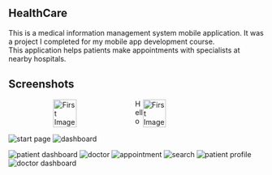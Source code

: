 ## HealthCare
This is a medical information management system mobile application. It was a project I completed for my mobile app development course. This application helps patients make appointments with specialists at nearby hospitals.

## Screenshots

<div style="display: flex; justify-content: center;">
    <img src="https://i.ibb.co/VJFxS5x/start-page.jpg" alt="First Image" style="width: 30%; padding-right: 2%;">
    <span style="width: 3%"> Hello</span>
    <img src="https://i.ibb.co/xGCpzMY/dashboard.jpg" alt="First Image" style="width: 30%;">
</div>



![start page](https://i.ibb.co/VJFxS5x/start-page.jpg)
![dashboard](https://i.ibb.co/xGCpzMY/dashboard.jpg)



![patient dashboard](https://ibb.co/XD8stzc)
![doctor](https://ibb.co/0Cy1ykb)
![appointment](https://ibb.co/YD1RLbH)
![search](https://ibb.co/WpsCSYN)
![patient profile](https://ibb.co/Ssb6JNf)
![doctor dashboard](https://ibb.co/829L4fq)
